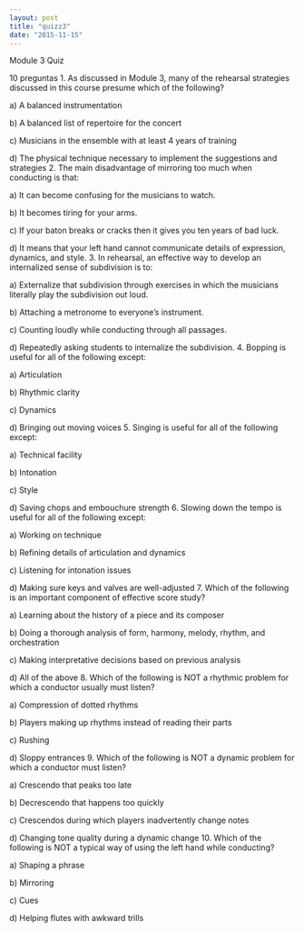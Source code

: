 ```yaml
---
layout: post
title: "quizz3"
date: "2015-11-15"
---
```


Module 3 Quiz

10 preguntas
1.
As discussed in Module 3, many of the rehearsal strategies discussed in this course presume which of the following?

a) A balanced instrumentation

b) A balanced list of repertoire for the concert

c) Musicians in the ensemble with at least 4 years of training

d) The physical technique necessary to implement the suggestions and strategies
2.
The main disadvantage of mirroring too much when conducting is that:

a) It can become confusing for the musicians to watch.

b) It becomes tiring for your arms.

c) If your baton breaks or cracks then it gives you ten years of bad luck.

d) It means that your left hand cannot communicate details of expression, dynamics, and style.
3.
In rehearsal, an effective way to develop an internalized sense of subdivision is to:

a) Externalize that subdivision through exercises in which the musicians literally play the subdivision out loud.

b) Attaching a metronome to everyone’s instrument.

c) Counting loudly while conducting through all passages.

d) Repeatedly asking students to internalize the subdivision.
4.
Bopping is useful for all of the following except:

a) Articulation

b) Rhythmic clarity

c) Dynamics

d) Bringing out moving voices
5.
Singing is useful for all of the following except:

a) Technical facility

b) Intonation

c) Style

d) Saving chops and embouchure strength
6.
Slowing down the tempo is useful for all of the following except:

a) Working on technique

b) Refining details of articulation and dynamics

c) Listening for intonation issues

d) Making sure keys and valves are well-adjusted
7.
Which of the following is an important component of effective score study?

a) Learning about the history of a piece and its composer

b) Doing a thorough analysis of form, harmony, melody, rhythm, and orchestration

c) Making interpretative decisions based on previous analysis

d) All of the above
8.
Which of the following is NOT a rhythmic problem for which a conductor usually must listen?

a) Compression of dotted rhythms

b) Players making up rhythms instead of reading their parts

c) Rushing

d) Sloppy entrances
9.
Which of the following is NOT a dynamic problem for which a conductor must listen?

a) Crescendo that peaks too late

b) Decrescendo that happens too quickly

c) Crescendos during which players inadvertently change notes

d) Changing tone quality during a dynamic change
10.
Which of the following is NOT a typical way of using the left hand while conducting?

a) Shaping a phrase

b) Mirroring

c) Cues

d) Helping flutes with awkward trills
